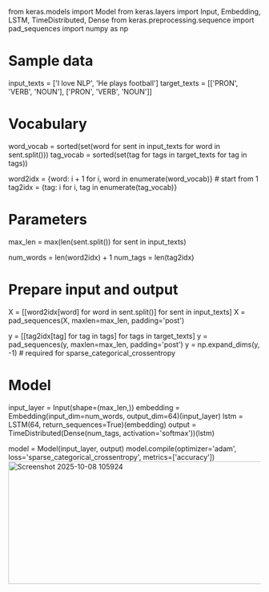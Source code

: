 from keras.models import Model
from keras.layers import Input, Embedding, LSTM, TimeDistributed, Dense
from keras.preprocessing.sequence import pad_sequences
import numpy as np

# Sample data
input_texts = ['I love NLP', 'He plays football']
target_texts = [['PRON', 'VERB', 'NOUN'], ['PRON', 'VERB', 'NOUN']]

# Vocabulary
word_vocab = sorted(set(word for sent in input_texts for word in sent.split()))
tag_vocab = sorted(set(tag for tags in target_texts for tag in tags))

word2idx = {word: i + 1 for i, word in enumerate(word_vocab)}  # start from 1
tag2idx = {tag: i for i, tag in enumerate(tag_vocab)}

# Parameters
max_len = max(len(sent.split()) for sent in input_texts)

num_words = len(word2idx) + 1
num_tags = len(tag2idx)

# Prepare input and output
X = [[word2idx[word] for word in sent.split()] for sent in input_texts]
X = pad_sequences(X, maxlen=max_len, padding='post')

y = [[tag2idx[tag] for tag in tags] for tags in target_texts]
y = pad_sequences(y, maxlen=max_len, padding='post')
y = np.expand_dims(y, -1)  # required for sparse_categorical_crossentropy

# Model
input_layer = Input(shape=(max_len,))
embedding = Embedding(input_dim=num_words, output_dim=64)(input_layer)
lstm = LSTM(64, return_sequences=True)(embedding)
output = TimeDistributed(Dense(num_tags, activation='softmax'))(lstm)

model = Model(input_layer, output)
model.compile(optimizer='adam', loss='sparse_categorical_crossentropy', metrics=['accuracy'])
<img width="570" height="245" alt="Screenshot 2025-10-08 105924" src="https://github.com/user-attachments/assets/1f4b12d1-9271-4631-8c85-cf1c424d85c2" />
